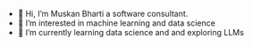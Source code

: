 - 👋 Hi, I’m Muskan Bharti a software consultant.
- 👀 I’m interested in machine learning and data science
- 🌱 I’m currently learning data science and and exploring LLMs
